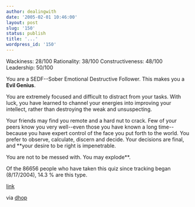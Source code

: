 ```yaml
---
author: dealingwith
date: '2005-02-01 10:46:00'
layout: post
slug: '150'
status: publish
title: '...'
wordpress_id: '150'
---
```


Wackiness: 28/100 Rationality: 38/100 Constructiveness: 48/100 Leadership:
50/100


You are a SEDF--Sober Emotional Destructive Follower. This makes you a **Evil
Genius**.

You are extremely focused and difficult to distract from your tasks. With
luck, you have learned to channel your energies into improving your intellect,
rather than destroying the weak and unsuspecting.

Your friends may find you remote and a hard nut to crack. Few of your peers
know you very well--even those you have known a long time--because you have
expert control of the face you put forth to the world. You prefer to observe,
calculate, discern and decide. Your decisions are final, and **your desire to
be right is impenetrable.

You are not to be messed with. You may explode**.

Of the 86656 people who have taken this quiz since tracking began (8/17/2004),
14.3 % are this type.

[link][1]

via [dhop][2]

   [1]:
http://hokev.brinkster.net/quiz/default.asp?quiz=Better+Personality&page=1

   [2]: http://antiherocomics.com

